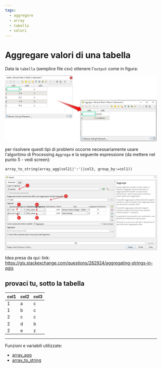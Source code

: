 ```yaml
---
tags:
  - aggregare
  - array
  - tabella
  - valori
---
```


# Aggregare valori di una tabella

Data la `tabella` (semplice file csv) ottenere l'`output` come in figura:

![](../img/esempi/aggrega_valori_tabella/img_01.png)

per risolvere questi tipi di problemi occorre necessariamente usare l'algoritmo di Processing `Aggrega` e la seguente espressione (da mettere nel punto 5 - vedi screen):

```
array_to_string(array_agg(col2||':'||col3, group_by:=col1))
```

![](../img/esempi/aggrega_valori_tabella/img_02.png)

Idea presa da qui:
link: <https://gis.stackexchange.com/questions/282924/aggregating-strings-in-qgis>

## provaci tu, sotto la tabella

col1 | col2 | col3
-----|------|-----
1    | a    | c
1    | b    | c
2    | c    | c
2    | d    | b
2    | e    | z

---

Funzioni e variabili utilizzate:

* [array_agg](../gr_funzioni/array/array_unico.md#array_agg)
* [array_to_string](../gr_funzioni/array/array_unico.md#array_to_string)


